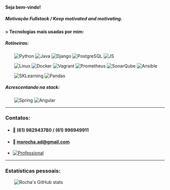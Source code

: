 #### Seja bem-vindo!
##### Motivação Fullstack / Keep motivated and motivating.

#### > Tecnologias mais usadas por mim:
##### Rotineiras:


&emsp;&emsp;<img alingn="center" alt="Python" src="https://img.shields.io/badge/Python-3776AB?style=for-the-badge&logo=python&logoColor=white"/>
<img alingn="center" alt="Java" src="https://img.shields.io/badge/java-black?style=for-the-badge&logo=openjdk&logoColor=white"/>
<img alingn="center" alt="Django" src="https://img.shields.io/badge/Django-092E20?style=for-the-badge&logo=django&logoColor=white"/>
<img alingn="center" alt="PostgreSQL" src="https://img.shields.io/badge/PostgreSQL-316192?style=for-the-badge&logo=postgresql&logoColor=white"/>
<img alingn="center" alt="JS" src="https://img.shields.io/badge/javascript-%23323330.svg?style=for-the-badge&logo=javascript&logoColor=%23F7DF1E"/>


&emsp;&emsp;<img alingn="center" alt="Linux" src="https://img.shields.io/badge/Linux-%23150458.svg?style=for-the-badge&logo=linux&logoColor=white"/>
<img alingn="center" alt="Docker" src="https://img.shields.io/badge/docker-%230db7ed.svg?style=for-the-badge&logo=docker&logoColor=white"/>
<img alingn="center" alt="Vagrant" src="https://img.shields.io/badge/vagrant-%231563FF.svg?style=for-the-badge&logo=vagrant&logoColor=white"/>
<img alingn="center" alt="Prometheus" src="https://img.shields.io/badge/Prometheus-E6522C?style=for-the-badge&logo=Prometheus&logoColor=white"/>
<img alingn="center" alt="SonarQube" src="https://img.shields.io/badge/SonarQube-black?style=for-the-badge&logo=sonarqube&logoColor=4E9BCD"/>
<img alingn="center" alt="Ansible" src="https://img.shields.io/badge/ansible-%231A1918.svg?style=for-the-badge&logo=ansible&logoColor=white"/>


&emsp;&emsp;<img alingn="center" alt="SKLearning" src="https://img.shields.io/badge/scikit--learn-092E20?style=for-the-badge&logo=scikit-learn&logoColor=white"/>
<img alingn="center" alt="Pandas" src="https://img.shields.io/badge/pandas-%23150458.svg?style=for-the-badge&logo=pandas&logoColor=white"/>

##### Acrescentando na stack:
&emsp;&emsp;<img alt="Spring" src="https://img.shields.io/badge/spring-%236DB33F.svg?style=for-the-badge&logo=spring&logoColor=white"/>
<img alingn="center" alt="Angular" src="https://img.shields.io/badge/angular-%23DD0031.svg?style=for-the-badge&logo=angular&logoColor=white"/>




</div>

----

### Contatos:
* #### 📱 (61) 982943780 / (61) 996949911

* #### 📨 msrocha.ad@gmail.com

* [![Professional](https://img.shields.io/badge/LinkedIn-0077B5?style=for-the-badge&logo=linkedin&logoColor=white)](https://www.linkedin.com/in/mateus-rocha-617095169/)


----

### Estatísticas pessoais:

&emsp;&emsp;![Rocha's GitHub stats](https://github-readme-stats.vercel.app/api?username=rochams&show_icons=true&theme=dark)

